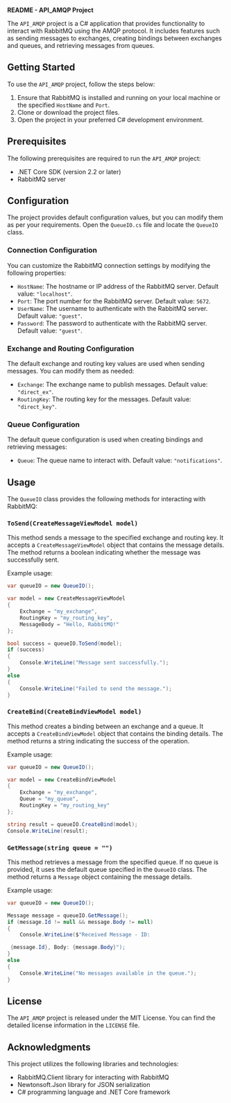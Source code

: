 **README - API_AMQP Project**

The `API_AMQP` project is a C# application that provides functionality to interact with RabbitMQ using the AMQP protocol. It includes features such as sending messages to exchanges, creating bindings between exchanges and queues, and retrieving messages from queues.

## Getting Started

To use the `API_AMQP` project, follow the steps below:

1. Ensure that RabbitMQ is installed and running on your local machine or the specified `HostName` and `Port`.
2. Clone or download the project files.
3. Open the project in your preferred C# development environment.

## Prerequisites

The following prerequisites are required to run the `API_AMQP` project:

- .NET Core SDK (version 2.2 or later)
- RabbitMQ server

## Configuration

The project provides default configuration values, but you can modify them as per your requirements. Open the `QueueIO.cs` file and locate the `QueueIO` class.

### Connection Configuration

You can customize the RabbitMQ connection settings by modifying the following properties:

- `HostName`: The hostname or IP address of the RabbitMQ server. Default value: `"localhost"`.
- `Port`: The port number for the RabbitMQ server. Default value: `5672`.
- `UserName`: The username to authenticate with the RabbitMQ server. Default value: `"guest"`.
- `Password`: The password to authenticate with the RabbitMQ server. Default value: `"guest"`.

### Exchange and Routing Configuration

The default exchange and routing key values are used when sending messages. You can modify them as needed:

- `Exchange`: The exchange name to publish messages. Default value: `"direct_ex"`.
- `RoutingKey`: The routing key for the messages. Default value: `"direct_key"`.

### Queue Configuration

The default queue configuration is used when creating bindings and retrieving messages:

- `Queue`: The queue name to interact with. Default value: `"notifications"`.

## Usage

The `QueueIO` class provides the following methods for interacting with RabbitMQ:

### `ToSend(CreateMessageViewModel model)`

This method sends a message to the specified exchange and routing key. It accepts a `CreateMessageViewModel` object that contains the message details. The method returns a boolean indicating whether the message was successfully sent.

Example usage:

```csharp
var queueIO = new QueueIO();

var model = new CreateMessageViewModel
{
    Exchange = "my_exchange",
    RoutingKey = "my_routing_key",
    MessageBody = "Hello, RabbitMQ!"
};

bool success = queueIO.ToSend(model);
if (success)
{
    Console.WriteLine("Message sent successfully.");
}
else
{
    Console.WriteLine("Failed to send the message.");
}
```

### `CreateBind(CreateBindViewModel model)`

This method creates a binding between an exchange and a queue. It accepts a `CreateBindViewModel` object that contains the binding details. The method returns a string indicating the success of the operation.

Example usage:

```csharp
var queueIO = new QueueIO();

var model = new CreateBindViewModel
{
    Exchange = "my_exchange",
    Queue = "my_queue",
    RoutingKey = "my_routing_key"
};

string result = queueIO.CreateBind(model);
Console.WriteLine(result);
```

### `GetMessage(string queue = "")`

This method retrieves a message from the specified queue. If no queue is provided, it uses the default queue specified in the `QueueIO` class. The method returns a `Message` object containing the message details.

Example usage:

```csharp
var queueIO = new QueueIO();

Message message = queueIO.GetMessage();
if (message.Id != null && message.Body != null)
{
    Console.WriteLine($"Received Message - ID:

 {message.Id}, Body: {message.Body}");
}
else
{
    Console.WriteLine("No messages available in the queue.");
}
```

## License

The `API_AMQP` project is released under the MIT License. You can find the detailed license information in the `LICENSE` file.

## Acknowledgments

This project utilizes the following libraries and technologies:

- RabbitMQ.Client library for interacting with RabbitMQ
- Newtonsoft.Json library for JSON serialization
- C# programming language and .NET Core framework
